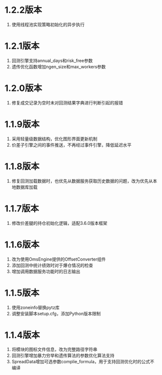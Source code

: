 # 1.2.2版本

1. 使用线程池实现策略初始化的异步执行

# 1.2.1版本

1. 回测引擎支持annual_days和risk_free参数
2. 遗传优化函数增加ngen_size和max_workers参数

# 1.2.0版本

1. 修复成交记录为空时未对回测结果字典进行判断引起的报错

# 1.1.9版本

1. 采用轻量级数据结构，优化图形界面更新机制
2. 价差子引擎之间的事件推送，不再经过事件引擎，降低延迟水平


# 1.1.8版本

1. 修复回测加载数据时，也优先从数据服务获取历史数据的问题，改为优先从本地数据库加载


# 1.1.7版本

1. 修改价差腿的持仓初始化逻辑，适配3.6.0版本框架


# 1.1.6版本

1. 改为使用OmsEngine提供的OffsetConverter组件
2. 添加回测中统计绩效时对于爆仓情况的检查
3. 增加调用数据服务功能时的日志输出


# 1.1.5版本

1. 使用zoneinfo替换pytz库
2. 调整安装脚本setup.cfg，添加Python版本限制


# 1.1.4版本

1. 将模块的图标文件信息，改为完整路径字符串
2. 回测引擎增加暴力穷举和遗传算法的参数优化算法支持
3. SpreadData增加可选参数complie_formula，用于支持回测优化时的公式不编译
